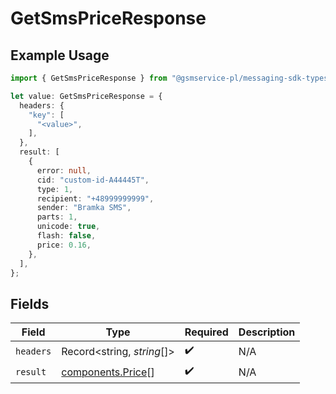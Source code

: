 # GetSmsPriceResponse

## Example Usage

```typescript
import { GetSmsPriceResponse } from "@gsmservice-pl/messaging-sdk-typescript/models/operations";

let value: GetSmsPriceResponse = {
  headers: {
    "key": [
      "<value>",
    ],
  },
  result: [
    {
      error: null,
      cid: "custom-id-A44445T",
      type: 1,
      recipient: "+48999999999",
      sender: "Bramka SMS",
      parts: 1,
      unicode: true,
      flash: false,
      price: 0.16,
    },
  ],
};
```

## Fields

| Field                                                  | Type                                                   | Required                                               | Description                                            |
| ------------------------------------------------------ | ------------------------------------------------------ | ------------------------------------------------------ | ------------------------------------------------------ |
| `headers`                                              | Record<string, *string*[]>                             | :heavy_check_mark:                                     | N/A                                                    |
| `result`                                               | [components.Price](../../models/components/price.md)[] | :heavy_check_mark:                                     | N/A                                                    |